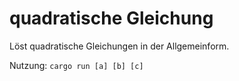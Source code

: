 # quadratische Gleichung

Löst quadratische Gleichungen in der Allgemeinform.

Nutzung: `cargo run [a] [b] [c]`
